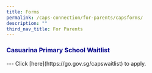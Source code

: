 ```yaml
---
title: Forms
permalink: /caps-connection/for-parents/capsforms/
description: ""
third_nav_title: For Parents
---
```

<h3 style="color:DarkBlue;">Casuarina Primary School Waitlist </h3>
---
Click [here](https://go.gov.sg/capswaitlist) to apply.